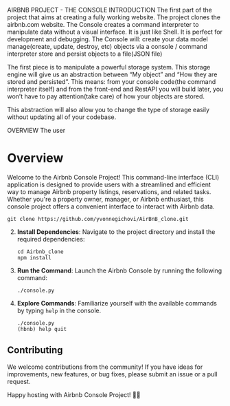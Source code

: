 AIRBNB PROJECT - THE CONSOLE
INTRODUCTION
The first part of the project that aims at creating a fully working website.
The project clones the airbnb.com website.
The Console creates a command interpreter
to manipulate data without a visual interface.
It is just like Shell. It is perfect for development and debugging.
The Console will:
	create your data model
	manage(create, update, destroy, etc) objects via a console
	/ command interpreter
	store and persist objects to a file(JSON file)

The first piece is to manipulate a powerful storage system.
This storage engine will give us an abstraction between “My object” and
“How they are stored and persisted”.
This means: from your console code(the command interpreter itself) and from
the front-end and RestAPI you will build later,
you won’t have to pay attention(take care) of how your objects are stored.

This abstraction will also allow you to change the type of storage
easily without updating all of your codebase.

OVERVIEW
The user 

# Overview

Welcome to the Airbnb Console Project! This command-line interface (CLI) application is designed to provide users with a streamlined and efficient way to manage Airbnb property listings, reservations, and related tasks. Whether you're a property owner, manager, or Airbnb enthusiast, this console project offers a convenient interface to interact with Airbnb data.

   ```
   git clone https://github.com/yvonnegichovi/AirBnB_clone.git
   ```

2. **Install Dependencies**: Navigate to the project directory and install the required dependencies:
   ```
   cd Airbnb_clone
   npm install
   ```

3. **Run the Command**: Launch the Airbnb Console by running the following command:
   ```
   ./console.py
   ```

4. **Explore Commands**: Familiarize yourself with the available commands by typing `help` in the console.
   ```
   ./console.py
   (hbnb) help quit
   ```

## Contributing

We welcome contributions from the community! If you have ideas for improvements, new features, or bug fixes, please submit an issue or a pull request.

Happy hosting with Airbnb Console Project! 🏡✨
